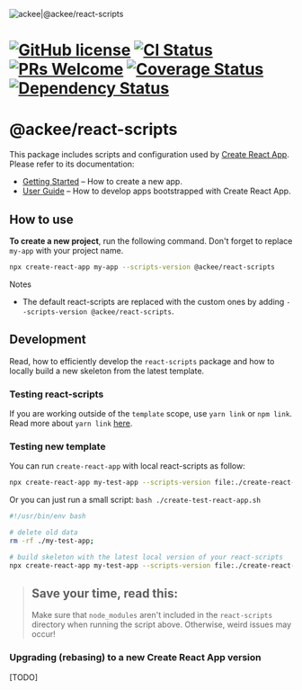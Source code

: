 ![ackee|@ackee/react-scripts](https://img.ack.ee/ackee/image/github/js)

# [![GitHub license](https://img.shields.io/badge/license-MIT-blue.svg)](https://github.com/AckeeCZ/create-react-app/blob/master/LICENSE) [![CI Status](https://img.shields.io/travis/com/AckeeCZ/create-react-app.svg?style=flat)](https://travis-ci.com/AckeeCZ/create-react-app) [![PRs Welcome](https://img.shields.io/badge/PRs-welcome-brightgreen.svg)](https://reactjs.org/docs/how-to-contribute.html#your-first-pull-request) [![Coverage Status](https://img.shields.io/coveralls/github/AckeeCZ/create-react-app.svg?style=flat-square)](https://coveralls.io/github/AckeeCZ/create-react-app?branch=master) [![Dependency Status](https://img.shields.io/david/AckeeCZ/create-react-app.svg?style=flat-square)](https://david-dm.org/AckeeCZ/create-react-app)

# @ackee/react-scripts

This package includes scripts and configuration used by [Create React App](https://github.com/facebook/create-react-app).<br>
Please refer to its documentation:

- [Getting Started](https://facebook.github.io/create-react-app/docs/getting-started) – How to create a new app.
- [User Guide](https://facebook.github.io/create-react-app/) – How to develop apps bootstrapped with Create React App.

## How to use

**To create a new project**, run the following command. Don't forget to replace `my-app` with your project name.

```bash
npx create-react-app my-app --scripts-version @ackee/react-scripts
```

Notes

- The default react-scripts are replaced with the custom ones by adding `--scripts-version @ackee/react-scripts`.

## Development

Read, how to efficiently develop the `react-scripts` package and how to locally build a new skeleton from the latest template.

### Testing react-scripts

If you are working outside of the `template` scope, use `yarn link` or `npm link`. Read more about `yarn link` [here](https://yarnpkg.com/lang/en/docs/cli/link/).

### Testing new template

You can run `create-react-app` with local react-scripts as follow:

```sh
npx create-react-app my-test-app --scripts-version file:./create-react-app/packages/react-scripts;
```

Or you can just run a small script: `bash ./create-test-react-app.sh`

```sh
#!/usr/bin/env bash

# delete old data
rm -rf ./my-test-app;

# build skeleton with the latest local version of your react-scripts
npx create-react-app my-test-app --scripts-version file:./create-react-app/packages/react-scripts;
```

> ## Save your time, read this:
>
> Make sure that `node_modules` aren't included in the `react-scripts` directory when running the script above. Otherwise, weird issues may occur!

### Upgrading (rebasing) to a new Create React App version

[TODO]
